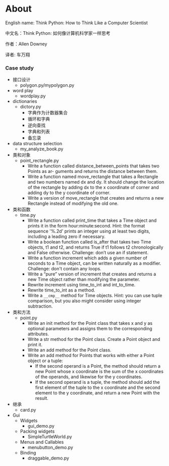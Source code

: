 About
======

English name: Think Python: How to Think Like a Computer Scientist

中文名：Think Python: 如何像计算机科学家一样思考

作者：Allen Downey

译者: 车万翔

### Case study

* 接口设计
    * polygon.py/mypolygon.py
* word play
    * wordplay.py
* dictionaries
    * dictory.py
        * 字典作为计数器集合
        * 循环和字典
        * 逆向查找
        * 字典和列表
        * 备忘录
* data structure selection
    * my_analyze_book.py
* 类和对象
    * point_rectangle.py
        * Write a function called distance_between_points that takes two Points as ar- guments and returns the distance between them.
        * Write a function named move_rectangle that takes a Rectangle and two numbers named dx and dy. It should change the location of the rectangle by adding dx to the x coordinate of corner and adding dy to the y coordinate of corner.
        * Write a version of move_rectangle that creates and returns a new Rectangle instead of modifying the old one.
* 类和函数
    * time.py
        * Write a function called print_time that takes a Time object and prints it in the form hour:minute:second. Hint: the format sequence '%.2d' prints an integer using at least two digits, including a leading zero if necessary.
        * Write a boolean function called is_after that takes two Time objects, t1 and t2, and returns True if t1 follows t2 chronologically and False otherwise. Challenge: don’t use an if statement.
        * Write a function increment which adds a given number of seconds to a Time object, can be written naturally as a modifier. Challenge: don't contain any loops.
        * Write a “pure” version of increment that creates and returns a new Time object rather than modifying the parameter.
        * Rewrite increment using time_to_int and int_to_time.
        * Rewrite time_to_int as a method.
        * Write a `__cmp__` method for Time objects. Hint: you can use tuple comparison, but you also might consider using integer subtraction.
* 类和方法
    * point.py
        * Write an init method for the Point class that takes x and y as optional parameters and assigns them to the corresponding attributes.
        * Write a str method for the Point class. Create a Point object and print it.
        * Write an add method for the Point class.
        * Write an add method for Points that works with either a Point object or a tuple:
            * If the second operand is a Point, the method should return a new Point whose x coordinate is the sum of the x coordinates of the operands, and likewise for the y coordinates.
            * If the second operand is a tuple, the method should add the first element of the tuple to the x coordinate and the second element to the y coordinate, and return a new Point with the result.
* 继承
    * card.py
* Gui
    * Widgets
        * gui_demo.py
    * Packing widgets
        * SimpleTurtleWorld.py
    * Menus and Callables
        * menubutton_demo.py
    * Binding
        * draggable_demo.py
